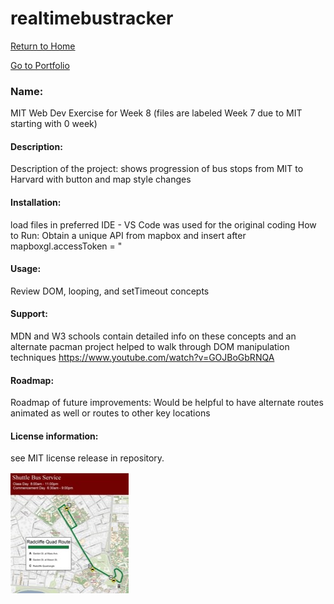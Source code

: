 # realtimebustracker
[Return to Home](https://scottbdavis.github.io/scottbdavis/)

[Go to Portfolio](https://github.com/scottbdavis)

### Name: 
MIT Web Dev Exercise for Week 8 (files are labeled Week 7 due to MIT starting with 0 week)

#### Description: 
Description of the project: shows progression of bus stops from MIT to Harvard with button and map style changes

#### Installation: 
load files in preferred IDE - VS Code was used for the original coding
How to Run: Obtain a unique API from mapbox and insert after mapboxgl.accessToken = "

#### Usage: 
Review DOM, looping, and setTimeout concepts

#### Support: 
MDN and W3 schools contain detailed info on these concepts and an alternate pacman project helped to walk through DOM manipulation techniques https://www.youtube.com/watch?v=GOJBoGbRNQA

#### Roadmap: 
Roadmap of future improvements: Would be helpful to have alternate routes animated as well or routes to other key locations

#### License information: 
see MIT license release in repository.

![bus stop image](bostonBusStop.jpg "bus stop")





